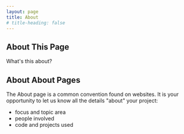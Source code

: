 ```yaml
---
layout: page
title: About
# title-heading: false
---
```

## About This Page
What's this about?

## About About Pages

The About page is a common convention found on websites.
It is your opportunity to let us know all the details "about" your project:

- focus and topic area
- people involved
- code and projects used
